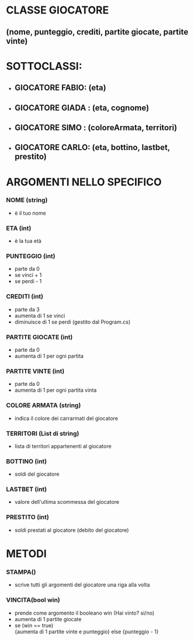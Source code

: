# CLASSE GIOCATORE 
## (nome, punteggio, crediti, partite giocate, partite vinte)

# SOTTOCLASSI: 

- ## GIOCATORE FABIO: (eta)

- ## GIOCATORE GIADA : (eta, cognome)

- ## GIOCATORE SIMO : (coloreArmata, territori)

- ## GIOCATORE CARLO: (eta, bottino, lastbet, prestito)


# ARGOMENTI NELLO SPECIFICO

### NOME (string)

- è il tuo nome

### ETA (int)

- è la tua età

### PUNTEGGIO (int)

- parte da 0
- se vinci + 1 
- se perdi - 1

### CREDITI (int)

- parte da 3
- aumenta di 1 se vinci
- diminuisce di 1 se perdi (gestito dal Program.cs) 

### PARTITE GIOCATE (int)

- parte da 0
- aumenta di 1 per ogni partita

### PARTITE VINTE (int)

- parte da 0
- aumenta di 1 per ogni partita vinta

### COLORE ARMATA (string)

- indica il colore dei carrarmati del giocatore

### TERRITORI (List di string)

- lista di territori appartenenti al giocatore

### BOTTINO (int)

- soldi del giocatore

### LASTBET (int)

- valore dell'ultima scommessa del giocatore

### PRESTITO (int)

- soldi prestati al giocatore (debito del giocatore)


# METODI 

### STAMPA()

- scrive tutti gli argomenti del giocatore una riga alla volta

### VINCITA(bool win)

- prende come argomento il booleano win (Hai vinto? si/no)
- aumenta di 1 partite giocate 
- se (win == true) <br/>
  {aumenta di 1 partite vinte e punteggio}
  else 
  {punteggio - 1}


